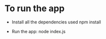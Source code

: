 # To run the app

- Install all the dependencies used
  npm install

- Run the app:
  node index.js
